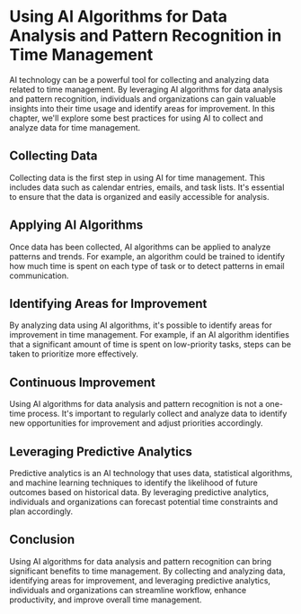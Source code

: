 Using AI Algorithms for Data Analysis and Pattern Recognition in Time Management
======================================================================================================================================================

AI technology can be a powerful tool for collecting and analyzing data related to time management. By leveraging AI algorithms for data analysis and pattern recognition, individuals and organizations can gain valuable insights into their time usage and identify areas for improvement. In this chapter, we'll explore some best practices for using AI to collect and analyze data for time management.

Collecting Data
---------------

Collecting data is the first step in using AI for time management. This includes data such as calendar entries, emails, and task lists. It's essential to ensure that the data is organized and easily accessible for analysis.

Applying AI Algorithms
----------------------

Once data has been collected, AI algorithms can be applied to analyze patterns and trends. For example, an algorithm could be trained to identify how much time is spent on each type of task or to detect patterns in email communication.

Identifying Areas for Improvement
---------------------------------

By analyzing data using AI algorithms, it's possible to identify areas for improvement in time management. For example, if an AI algorithm identifies that a significant amount of time is spent on low-priority tasks, steps can be taken to prioritize more effectively.

Continuous Improvement
----------------------

Using AI algorithms for data analysis and pattern recognition is not a one-time process. It's important to regularly collect and analyze data to identify new opportunities for improvement and adjust priorities accordingly.

Leveraging Predictive Analytics
-------------------------------

Predictive analytics is an AI technology that uses data, statistical algorithms, and machine learning techniques to identify the likelihood of future outcomes based on historical data. By leveraging predictive analytics, individuals and organizations can forecast potential time constraints and plan accordingly.

Conclusion
----------

Using AI algorithms for data analysis and pattern recognition can bring significant benefits to time management. By collecting and analyzing data, identifying areas for improvement, and leveraging predictive analytics, individuals and organizations can streamline workflow, enhance productivity, and improve overall time management.
